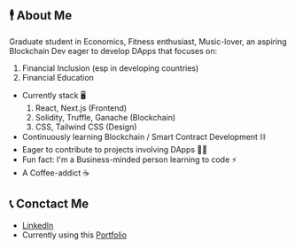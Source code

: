

## 🕴️ About Me 

Graduate student in Economics, Fitness enthusiast, Music-lover, an aspiring Blockchain Dev eager to develop DApps that focuses on:
1. Financial Inclusion (esp in developing countries)
2. Financial Education

- Currently stack 🖥️
  1. React, Next.js (Frontend)
  2. Solidity, Truffle, Ganache (Blockchain)
  3. CSS, Tailwind CSS (Design)
- Continuously learning Blockchain / Smart Contract Development ⛓️
- Eager to contribute to projects involving DApps 👷‍♂️
- Fun fact: I'm a Business-minded person learning to code ⚡ 
- A Coffee-addict ☕

## 📞 Conctact Me
- [LinkedIn](https://www.linkedin.com/in/xyz-fiegalan-253592136/)
- Currently using this [Portfolio](https://cryptoph-xyz.github.io/My-Portfolio/)

